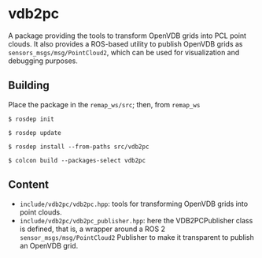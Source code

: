 vdb2pc
======

A package providing the tools to transform OpenVDB grids into PCL point clouds.
It also provides a ROS-based utility to publish OpenVDB grids as
`sensors_msgs/msg/PointCloud2`, which can be used for visualization
and debugging purposes.

Building
--------

Place the package in the `remap_ws/src`; then, from `remap_ws`

`$ rosdep init`

`$ rosdep update`

`$ rosdep install --from-paths src/vdb2pc`

`$ colcon build --packages-select vdb2pc`

Content
-------

- `include/vdb2pc/vdb2pc.hpp`: tools for transforming OpenVDB grids into point clouds.
- `include/vdb2pc/vdb2pc_publisher.hpp`: here the VDB2PCPublisher class is defined, that is,
	a wrapper around a ROS 2 `sensor_msgs/msg/PointCloud2` Publisher to make it transparent
	to publish an OpenVDB grid.